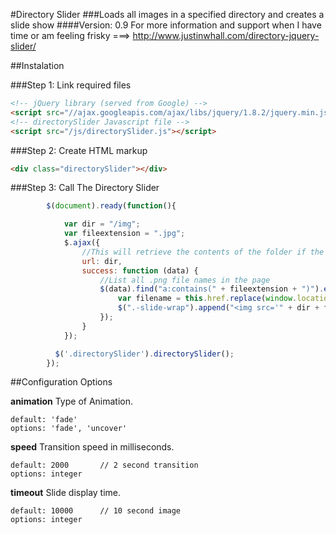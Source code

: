 #Directory Slider
###Loads all images in a specified directory and creates a slide show
####Version: 0.9
For more information and support when I have time or am feeling frisky ===> http://www.justinwhall.com/directory-jquery-slider/


##Instalation

###Step 1: Link required files
```html
<!-- jQuery library (served from Google) -->
<script src="//ajax.googleapis.com/ajax/libs/jquery/1.8.2/jquery.min.js"></script>
<!-- directorySlider Javascript file -->
<script src="/js/directorySlider.js"></script>
```

###Step 2: Create HTML markup
 ```html
<div class="directorySlider"></div>
```

###Step 3: Call The Directory Slider
```javascript
        $(document).ready(function(){

            var dir = "/img";
            var fileextension = ".jpg";
            $.ajax({
                //This will retrieve the contents of the folder if the folder is configured as 'browsable'
                url: dir,
                success: function (data) {
                    //List all .png file names in the page
                    $(data).find("a:contains(" + fileextension + ")").each(function () {
                        var filename = this.href.replace(window.location.host, "").replace("http://", "");
                        $(".-slide-wrap").append("<img src='" + dir + filename + "'>");
                    });
                }
            });

          $('.directorySlider').directorySlider();
        });
```

##Configuration Options

**animation**
Type of Animation.
```
default: 'fade'
options: 'fade', 'uncover'
```
**speed**
Transition speed in milliseconds.
```
default: 2000       // 2 second transition
options: integer
```
**timeout**
Slide display time.
```
default: 10000      // 10 second image
options: integer
```
